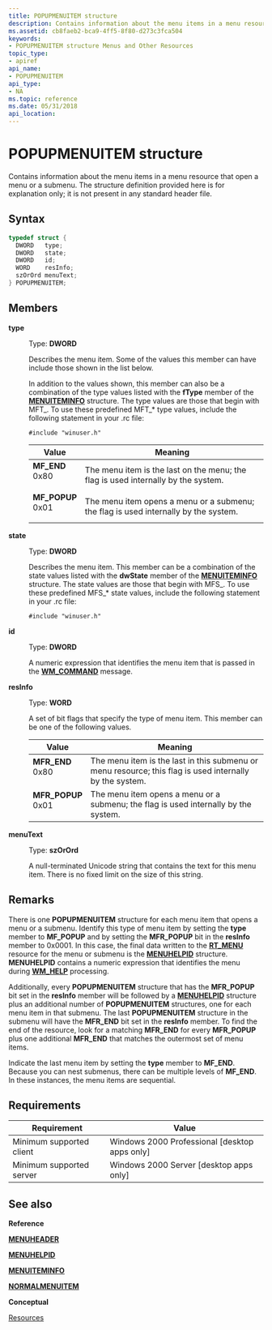 ```yaml
---
title: POPUPMENUITEM structure
description: Contains information about the menu items in a menu resource that open a menu or a submenu. The structure definition provided here is for explanation only; it is not present in any standard header file.
ms.assetid: cb8faeb2-bca9-4ff5-8f80-d273c3fca504
keywords:
- POPUPMENUITEM structure Menus and Other Resources
topic_type:
- apiref
api_name:
- POPUPMENUITEM
api_type:
- NA
ms.topic: reference
ms.date: 05/31/2018
api_location: 
---
```


# POPUPMENUITEM structure

Contains information about the menu items in a menu resource that open a menu or a submenu. The structure definition provided here is for explanation only; it is not present in any standard header file.

## Syntax


```C++
typedef struct {
  DWORD   type;
  DWORD   state;
  DWORD   id;
  WORD    resInfo;
  szOrOrd menuText;
} POPUPMENUITEM;
```



## Members

<dl> <dt>

**type**
</dt> <dd>

Type: **DWORD**

</dd> <dd>

Describes the menu item. Some of the values this member can have include those shown in the list below.

In addition to the values shown, this member can also be a combination of the type values listed with the **fType** member of the [**MENUITEMINFO**](/windows/win32/api/winuser/ns-winuser-menuiteminfoa) structure. The type values are those that begin with MFT\_. To use these predefined MFT\_\* type values, include the following statement in your .rc file:

`#include "winuser.h"`



| Value                                                                                                                                                                                                    | Meaning                                                                                         |
|----------------------------------------------------------------------------------------------------------------------------------------------------------------------------------------------------------|-------------------------------------------------------------------------------------------------|
| <span id="MF_END"></span><span id="mf_end"></span><dl> <dt>**MF\_END**</dt> <dt>0x80</dt> </dl>       | The menu item is the last on the menu; the flag is used internally by the system. <br/>   |
| <span id="MF_POPUP"></span><span id="mf_popup"></span><dl> <dt>**MF\_POPUP**</dt> <dt>0x01</dt> </dl> | The menu item opens a menu or a submenu; the flag is used internally by the system. <br/> |



 

</dd> <dt>

**state**
</dt> <dd>

Type: **DWORD**

</dd> <dd>

Describes the menu item. This member can be a combination of the state values listed with the **dwState** member of the [**MENUITEMINFO**](/windows/win32/api/winuser/ns-winuser-menuiteminfoa) structure. The state values are those that begin with MFS\_. To use these predefined MFS\_\* state values, include the following statement in your .rc file:

`#include "winuser.h"`

</dd> <dt>

**id**
</dt> <dd>

Type: **DWORD**

</dd> <dd>

A numeric expression that identifies the menu item that is passed in the [**WM\_COMMAND**](wm-command.md) message.

</dd> <dt>

**resInfo**
</dt> <dd>

Type: **WORD**

</dd> <dd>

A set of bit flags that specify the type of menu item. This member can be one of the following values.



| Value                                                                                                                                                                                                       | Meaning                                                                                                            |
|-------------------------------------------------------------------------------------------------------------------------------------------------------------------------------------------------------------|--------------------------------------------------------------------------------------------------------------------|
| <span id="MFR_END"></span><span id="mfr_end"></span><dl> <dt>**MFR\_END**</dt> <dt>0x80</dt> </dl>       | The menu item is the last in this submenu or menu resource; this flag is used internally by the system.<br/> |
| <span id="MFR_POPUP"></span><span id="mfr_popup"></span><dl> <dt>**MFR\_POPUP**</dt> <dt>0x01</dt> </dl> | The menu item opens a menu or a submenu; the flag is used internally by the system.<br/>                     |



 

</dd> <dt>

**menuText**
</dt> <dd>

Type: **szOrOrd**

</dd> <dd>

A null-terminated Unicode string that contains the text for this menu item. There is no fixed limit on the size of this string.

</dd> </dl>

## Remarks

There is one **POPUPMENUITEM** structure for each menu item that opens a menu or a submenu. Identify this type of menu item by setting the **type** member to **MF\_POPUP** and by setting the **MFR\_POPUP** bit in the **resInfo** member to 0x0001. In this case, the final data written to the [**RT\_MENU**](/windows/desktop/menurc/resource-types) resource for the menu or submenu is the [**MENUHELPID**](menuhelpid.md) structure. **MENUHELPID** contains a numeric expression that identifies the menu during [**WM\_HELP**](../shell/wm-help.md) processing.

Additionally, every **POPUPMENUITEM** structure that has the **MFR\_POPUP** bit set in the **resInfo** member will be followed by a [**MENUHELPID**](menuhelpid.md) structure plus an additional number of **POPUPMENUITEM** structures, one for each menu item in that submenu. The last **POPUPMENUITEM** structure in the submenu will have the **MFR\_END** bit set in the **resInfo** member. To find the end of the resource, look for a matching **MFR\_END** for every **MFR\_POPUP** plus one additional **MFR\_END** that matches the outermost set of menu items.

Indicate the last menu item by setting the **type** member to **MF\_END**. Because you can nest submenus, there can be multiple levels of **MF\_END**. In these instances, the menu items are sequential.

## Requirements



| Requirement | Value |
|-------------------------------------|------------------------------------------------------------|
| Minimum supported client<br/> | Windows 2000 Professional \[desktop apps only\]<br/> |
| Minimum supported server<br/> | Windows 2000 Server \[desktop apps only\]<br/>       |



## See also

<dl> <dt>

**Reference**
</dt> <dt>

[**MENUHEADER**](menuheader.md)
</dt> <dt>

[**MENUHELPID**](menuhelpid.md)
</dt> <dt>

[**MENUITEMINFO**](/windows/win32/api/winuser/ns-winuser-menuiteminfoa)
</dt> <dt>

[**NORMALMENUITEM**](normalmenuitem.md)
</dt> <dt>

**Conceptual**
</dt> <dt>

[Resources](resources.md)
</dt> </dl>

 

